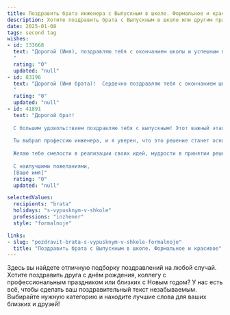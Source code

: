 ```yaml
---
title: Поздравить брата инженера с Выпускным в школе. Формальное и красивое
description: Хотите поздравить брата с Выпускным в школе или другим праздником? Наш ИИ создаст незабываемое поздравление, а вы обязательно выделитесь среди других.  
date: 2025-01-08
tags: second tag
wishes:
- id: 133668
  text: "Дорогой (Имя), поздравляю тебя с окончанием школы и успешным выбором инженерной профессии!  Пусть твой талант и усердие приведут тебя к вершинам профессионального успеха, а выбранный путь будет наполнен интересными задачами и яркими достижениями. Желаю тебе крепкого здоровья, неиссякаемой энергии и благополучия!
  "
  rating: "0"
  updated: "null"
- id: 83196
  text: "Дорогой (Имя брата)!  Сердечно поздравляю тебя с окончанием школы и успешным выбором профессии инженера!  Пусть твои знания и таланты приведут тебя к большим достижениям и реализации самых смелых проектов. Желаю тебе успехов в дальнейшей учёбе и блестящей карьеры!  Горжусь тобой!
  "
  rating: "0"
  updated: "null"
- id: 41891
  text: "Дорогой брат!
  
  С большим удовольствием поздравляю тебя с выпускным! Этот важный этап в твоей жизни стал результатом упорного труда, настойчивости и стремления к знаниям. Теперь перед тобой открываются безграничные горизонты возможностей.
  
  Ты выбрал профессию инженера, и я уверен, что это решение станет основой для твоих будущих успехов. Твоя любознательность, креативность и стремление к совершенству непременно помогут тебе достичь высоких результатов в этой сфере.
  
  Желаю тебе смелости в реализации своих идей, мудрости в принятии решений и, конечно, неиссякаемого вдохновения на пути к новым достижениям. Пусть каждый новый день приносит тебе радость и удовлетворение от выбранного пути.
  
  С наилучшими пожеланиями,
  [Ваше имя]"
  rating: "0"
  updated: "null"

selectedValues:
  recipients: "brata"
  holidays: "s-vypusknym-v-shkole"
  professions: "inzhener"
  style: "formalnoje"

links:
- slug: "pozdravit-brata-s-vypusknym-v-shkole-formalnoje"
  title: "Поздравить брата с Выпускным в школе. Формальное и красивое"
---
```


Здесь вы найдете отличную подборку поздравлений на любой случай.
Хотите поздравить друга с днём рождения, коллегу с профессиональным праздником или близких с Новым годом? У нас есть всё, чтобы сделать ваш поздравительный текст незабываемым. Выбирайте нужную категорию и находите лучшие слова для ваших близких и друзей!
